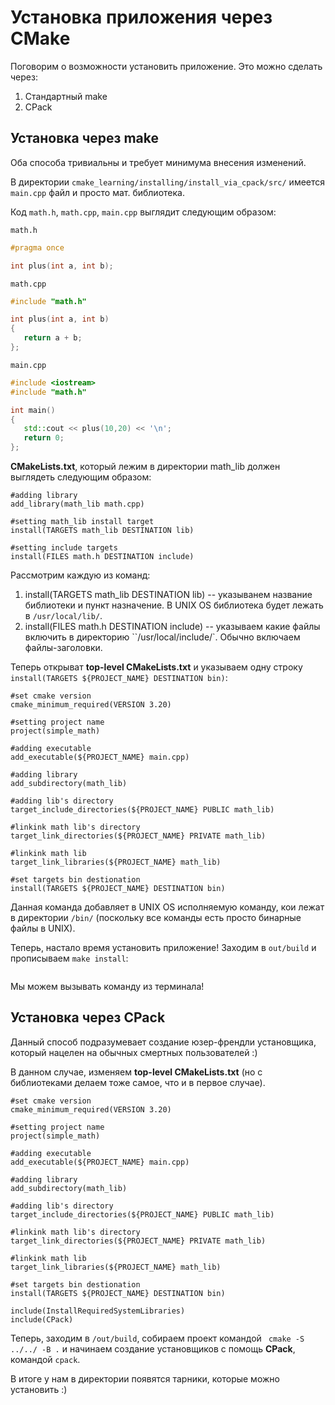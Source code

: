 # Установка приложения через CMake

Поговорим о возможности установить приложение. Это можно сделать через:
1. Стандартный make
2. CPack

## Установка через make

Оба способа тривиальны и требует минимума внесения изменений.

В директории `cmake_learning/installing/install_via_cpack/src/` имеется `main.cpp` файл и просто мат. библиотека.

Код `math.h`, `math.cpp`, `main.cpp` выглядит следующим образом:

`math.h`
```cpp
#pragma once

int plus(int a, int b);
```

`math.cpp`
```cpp
#include "math.h"

int plus(int a, int b)
{
   return a + b;
};
```

`main.cpp`
```cpp
#include <iostream>
#include "math.h"

int main()
{
   std::cout << plus(10,20) << '\n';
   return 0;
};
```

**CMakeLists.txt**, который лежим в директории math_lib должен выглядеть следующим образом:
```
#adding library
add_library(math_lib math.cpp)

#setting math_lib install target
install(TARGETS math_lib DESTINATION lib)

#setting include targets
install(FILES math.h DESTINATION include)
```

Рассмотрим каждую из команд:
1. install(TARGETS math_lib DESTINATION lib) -- указыванем название библиотеки и пункт назначение. В UNIX OS библиотека будет лежать в `/usr/local/lib/`.
2. install(FILES math.h DESTINATION include) -- указываем какие файлы включить в директорию ``/usr/local/include/`. Обычно включаем файлы-заголовки.

Теперь открыват **top-level CMakeLists.txt** и указываем одну строку `install(TARGETS ${PROJECT_NAME} DESTINATION bin)`:

```
#set cmake version
cmake_minimum_required(VERSION 3.20)

#setting project name
project(simple_math)

#adding executable
add_executable(${PROJECT_NAME} main.cpp)

#adding library
add_subdirectory(math_lib)

#adding lib's directory
target_include_directories(${PROJECT_NAME} PUBLIC math_lib)

#linkink math lib's directory
target_link_directories(${PROJECT_NAME} PRIVATE math_lib)

#linkink math lib
target_link_libraries(${PROJECT_NAME} math_lib)

#set targets bin destionation
install(TARGETS ${PROJECT_NAME} DESTINATION bin)
```

Данная команда добавляет в UNIX OS исполняемую команду, кои лежат в директории `/bin/` (поскольку все команды есть просто бинарные файлы в UNIX).

Теперь, настало время установить приложение! Заходим в `out/build` и прописываем `make install`:

```
```

Мы можем вызывать команду из терминала!

## Установка через CPack

Данный способ подразумевает создание юзер-френдли установщика, который нацелен на обычных смертных пользователей :)

В данном случае, изменяем **top-level CMakeLists.txt** (но с библиотеками делаем тоже самое, что и в первое случае).

```
#set cmake version
cmake_minimum_required(VERSION 3.20)

#setting project name
project(simple_math)

#adding executable
add_executable(${PROJECT_NAME} main.cpp)

#adding library
add_subdirectory(math_lib)

#adding lib's directory
target_include_directories(${PROJECT_NAME} PUBLIC math_lib)

#linkink math lib's directory
target_link_directories(${PROJECT_NAME} PRIVATE math_lib)

#linkink math lib
target_link_libraries(${PROJECT_NAME} math_lib)

#set targets bin destionation
install(TARGETS ${PROJECT_NAME} DESTINATION bin)

include(InstallRequiredSystemLibraries)
include(CPack)
```

Теперь, заходим в `/out/build`, собираем проект командой ` cmake -S ../../ -B .` и начинаем создание установщиков с помощь **CPack**, командой `cpack`.

В итоге у нам в директории появятся тарники, которые можно установить :)
